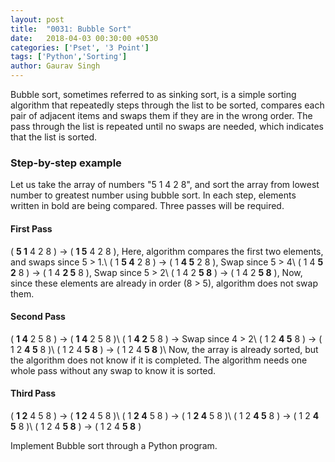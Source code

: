 ```yaml
---
layout: post
title:  "0031: Bubble Sort"
date:   2018-04-03 00:30:00 +0530
categories: ['Pset', '3 Point']
tags: ['Python','Sorting']
author: Gaurav Singh
---
```


Bubble sort, sometimes referred to as sinking sort, is a simple sorting algorithm that repeatedly steps through the list to be sorted, compares each pair of adjacent items and swaps them if they are in the wrong order. The pass through the list is repeated until no swaps are needed, which indicates that the list is sorted.

### Step-by-step example

Let us take the array of numbers "5 1 4 2 8", and sort the array from lowest number to greatest number using bubble sort. In each step, elements written in bold are being compared. Three passes will be required.

#### First Pass

( **5 1** 4 2 8 ) $\to$ ( **1 5** 4 2 8 ), Here, algorithm compares the first two elements, and swaps since 5 > 1.\\
( 1 **5 4** 2 8 ) $\to$ ( 1 **4 5** 2 8 ), Swap since 5 > 4\\
( 1 4 **5 2** 8 ) $\to$ ( 1 4 **2 5** 8 ), Swap since 5 > 2\\
( 1 4 2 **5 8** ) $\to$ ( 1 4 2 **5 8** ), Now, since these elements are already in order (8 > 5), algorithm does not swap them.

#### Second Pass

( **1 4** 2 5 8 ) $\to$ ( **1 4** 2 5 8 )\\
( 1 **4 2** 5 8 ) $\to$ Swap since 4 > 2\\
( 1 2 **4 5** 8 ) $\to$ ( 1 2 **4 5** 8 )\\
( 1 2 4 **5 8** ) $\to$ ( 1 2 4 **5 8** )\\
Now, the array is already sorted, but the algorithm does not know if it is completed. The algorithm needs one whole pass without any swap to know it is sorted.

#### Third Pass

( **1 2** 4 5 8 ) $\to$ ( **1 2** 4 5 8 )\\
( 1 **2 4** 5 8 ) $\to$ ( 1 **2 4** 5 8 )\\
( 1 2 **4 5** 8 ) $\to$ ( 1 2 **4 5** 8 )\\
( 1 2 4 **5 8** ) $\to$ ( 1 2 4 **5 8** )

Implement Bubble sort through a Python program.
